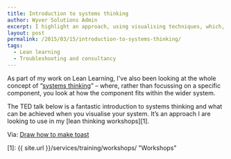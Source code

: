 ```yaml
---
title: Introduction to systems thinking
author: Wyver Solutions Admin
excerpt: I highlight an approach, using visualising techniques, which, rather than focussing on a specific component of a problem, you look at how the component fits within the wider system.
layout: post
permalink: /2015/03/15/introduction-to-systems-thinking/
tags:
  - Lean learning
  - Troubleshooting and consultancy
---
```

As part of my work on Lean Learning, I've also been looking at the whole concept of &#8220;<a href="http://en.wikipedia.org/wiki/Systems_thinking" target="_blank">systems thinking</a>&#8221; &#8211; where, rather than focussing on a specific component, you look at how the component fits within the wider system.

The TED talk below is a fantastic introduction to systems thinking and what can be achieved when you visualise your system. It&#8217;s an approach I are looking to use in my [lean thinking workshops][1].

Via: <a href="http://www.drawtoast.com/" target="_blank">Draw how to make toast</a>

 [1]: {{ site.url }}/services/training/workshops/ "Workshops"
